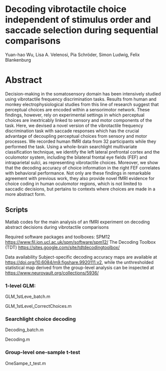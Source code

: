 # Decoding vibrotactile choice independent of stimulus order and saccade selection during sequential comparisons
Yuan-hao Wu, Lisa A. Velenosi, Pia Schröder, Simon Ludwig, Felix Blankenburg
# Abstract
Decision-making in the somatosensory domain has been intensively studied using vibrotactile frequency discrimination tasks. Results from human and monkey electrophysiological studies from this line of research suggest that perceptual choices are encoded within a sensorimotor network. These findings, however, rely on experimental settings in which perceptual choices are inextricably linked to sensory and motor components of the task. Here, we devised a novel version of the vibrotactile frequency discrimination task with saccade responses which has the crucial advantage of decoupling perceptual choices from sensory and motor processes. We recorded human fMRI data from 32 participants while they performed the task. Using a whole-brain searchlight multivariate classification technique, we identify the left lateral prefrontal cortex and the oculomotor system, including the bilateral frontal eye fields (FEF) and intraparietal sulci, as representing vibrotactile choices. Moreover, we show that the decoding accuracy of choice information in the right FEF correlates with behavioral performance. Not only are these findings in remarkable agreement with previous work, they also provide novel fMRI evidence for choice coding in human oculomotor regions, which is not limited to saccadic decisions, but pertains to contexts where choices are made in a more abstract form.

## Scripts
Matlab codes for the main analysis of an fMRI experiment on decoding abstract decisions during vibrotactile comparisons

Required software packages and toolboxes:
    SPM12 https://www.fil.ion.ucl.ac.uk/spm/software/spm12/
    The Decoding Toolbox (TDT) https://sites.google.com/site/tdtdecodingtoolbox/

Data availability
Subject-specific decoding accuracy maps are available at https://doi.org/10.6084/m9.figshare.9920111.v2, while the unthresholded statistical map derived from the group-level analysis can be inspected at https://www.neurovault.org/collections/5936/

### 1-level GLM:
GLM_1stLeve_batch.m

GLM_1stLevel_CorrectChoices.m

### Searchlight choice decoding  
Decoding_batch.m

Decoding.m

### Group-level one-sample t-test
OneSampe_t_test.m